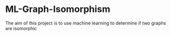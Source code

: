 # ML-Graph-Isomorphism
The aim of this project is to use machine learning to determine if two graphs are isomorphic
